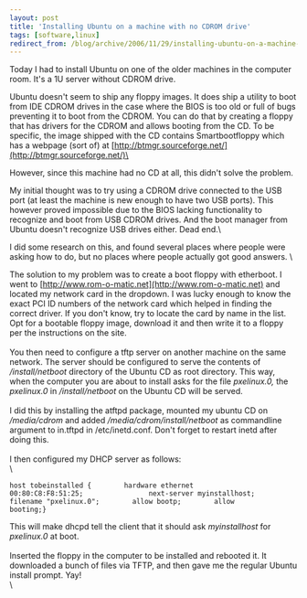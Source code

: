 ```yaml
---
layout: post
title: 'Installing Ubuntu on a machine with no CDROM drive'
tags: [software,linux]
redirect_from: /blog/archive/2006/11/29/installing-ubuntu-on-a-machine-with-no-cdrom-drive
---
```


Today I had to install Ubuntu on one of the older machines in the
computer room. It's a 1U server without CDROM drive.

Ubuntu doesn't seem to ship any floppy images. It does ship a utility to
boot from IDE CDROM drives in the case where the BIOS is too old or full
of bugs preventing it to boot from the CDROM. You can do that by
creating a floppy that has drivers for the CDROM and allows booting from
the CD. To be specific, the image shipped with the CD contains
Smartbootfloppy which has a webpage (sort of) at
[http://btmgr.sourceforge.net/](http://btmgr.sourceforge.net/)\

However, since this machine had no CD at all, this didn't solve the
problem.

My initial thought was to try using a CDROM drive connected to the USB
port (at least the machine is new enough to have two USB ports). This
however proved impossible due to the BIOS lacking functionality to
recognize and boot from USB CDROM drives. And the boot manager from
Ubuntu doesn't recognize USB drives either. Dead end.\

I did some research on this, and found several places where people were
asking how to do, but no places where people actually got good answers.
\

The solution to my problem was to create a boot floppy with etherboot. I
went to [http://www.rom-o-matic.net](http://www.rom-o-matic.net) and
located my network card in the dropdown. I was lucky enough to know the
exact PCI ID numbers of the network card which helped in finding the
correct driver. If you don't know, try to locate the card by name in the
list. Opt for a bootable floppy image, download it and then write it to
a floppy per the instructions on the site.\
\
You then need to configure a tftp server on another machine on the same
network. The server should be configured to serve the contents of
*/install/netboot* directory of the Ubuntu CD as root directory. This
way, when the computer you are about to install asks for the file
*pxelinux.0,* the *pxelinux.0* in */install/netboot* on the Ubuntu CD
will be served.\
\
I did this by installing the atftpd package, mounted my ubuntu CD on
*/media/cdrom* and added */media/cdrom/install/netboot* as commandline
argument to in.tftpd in /etc/inetd.conf. Don't forget to restart inetd
after doing this.\
\
I then configured my DHCP server as follows:\
\

    host tobeinstalled {        hardware ethernet 00:80:C8:F8:51:25;                next-server myinstallhost;        filename "pxelinux.0";        allow bootp;        allow booting;}       

This will make dhcpd tell the client that it should ask *myinstallhost*
for *pxelinux.0* at boot.\
\
Inserted the floppy in the computer to be installed and rebooted it. It
downloaded a bunch of files via TFTP, and then gave me the regular
Ubuntu install prompt. Yay!\
\


